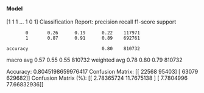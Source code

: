 #### Model
[1 1 1 ... 1 0 1]
Classification Report:
              precision    recall  f1-score   support

           0       0.26      0.19      0.22    117971
           1       0.87      0.91      0.89    692761

    accuracy                           0.80    810732
   macro avg       0.57      0.55      0.55    810732
weighted avg       0.78      0.80      0.79    810732

Accuracy: 0.8045198659976417
Confusion Matrix:
[[ 22568  95403]
 [ 63079 629682]]
Confusion Matrix (%):
[[ 2.78365724 11.7675138 ]
 [ 7.7804996  77.66832936]]
